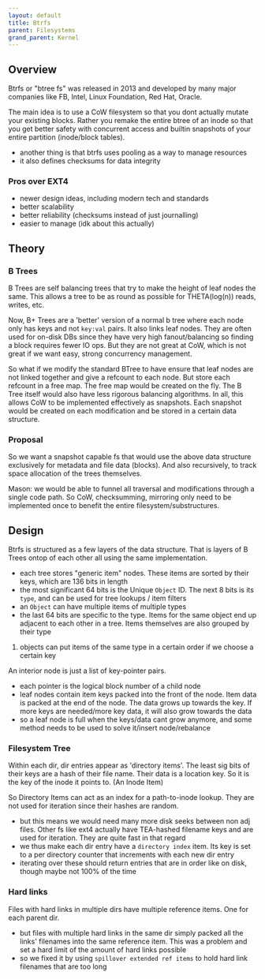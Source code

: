 ```yaml
---
layout: default
title: Btrfs
parent: Filesystems
grand_parent: Kernel
---
```


## Overview

Btrfs or "btree fs" was released in 2013 and developed by many major companies like FB, Intel, Linux Foundation, Red Hat, Oracle.

The main idea is to use a CoW filesystem so that you dont actually mutate your existing blocks. Rather you remake the entire btree of an inode so that you get better safety with concurrent access and builtin snapshots of your entire partition (inode/block tables).

- another thing is that btrfs uses pooling as a way to manage resources
- it also defines checksums for data integrity

### Pros over EXT4

- newer design ideas, including modern tech and standards
- better scalability
- better reliability (checksums instead of just journalling)
- easier to manage (idk about this actually)

## Theory

### B Trees

B Trees are self balancing trees that try to make the height of leaf nodes the same. This allows a tree to be as round as possible for THETA(log(n)) reads, writes, etc.

Now, B+ Trees are a 'better' version of a normal b tree where each node only has keys and not `key:val` pairs. It also links leaf nodes. They are often used for on-disk DBs since they have very high fanout/balancing so finding a block requires fewer IO ops. But they are not great at CoW, which is not great if we want easy, strong concurrency management.

So what if we modify the standard BTree to have ensure that leaf nodes are not linked together and give a refcount to each node. But store each refcount in a free map. The free map would be created on the fly. The B Tree itself would also have less rigorous balancing algorithms. In all, this allows CoW to be implemented effectively as snapshots. Each snapshot would be created on each modification and be stored in a certain data structure.

### Proposal

So we want a snapshot capable fs that would use the above data structure exclusively for metadata and file data (blocks). And also recursively, to track space allocation of the trees themselves.

Mason: we would be able to funnel all traversal and modifications through a single code path. So CoW, checksumming, mirroring only need to be implemented once to benefit the entire filesystem/substructures.

## Design

Btrfs is structured as a few layers of the data structure. That is layers of B Trees ontop of each other all using the same implementation.

- each tree stores "generic item" nodes. These items are sorted by their keys, which are 136 bits in length
- the most significant 64 bits is the Unique `Object` ID. The next 8 bits is its `type`, and can be used for tree lookups / item filters
- an `Object` can have multiple items of multiple types
- the last 64 bits are specific to the type. Items for the same object end up adjacent to each other in a tree. Items themselves are also grouped by their type

1. objects can put items of the same type in a certain order if we choose a certain key

An interior node is just a list of key-pointer pairs.

- each pointer is the logical block number of a child node
- leaf nodes contain item keys packed into the front of the node. Item data is packed at the end of the node. The data grows up towards the key. If more keys are needed/more key data, it will also grow towards the data
- so a leaf node is full when the keys/data cant grow anymore, and some method needs to be used to solve it/insert node/rebalance

### Filesystem Tree

Within each dir, dir entries appear as 'directory items'. The least sig bits of their keys are a hash of their file name.
Their data is a location key. So it is the key of the inode it points to. (An Inode Item)

So Directory Items can act as an index for a path-to-inode lookup. They are not used for iteration since their hashes are random.

- but this means we would need many more disk seeks between non adj files. Other fs like ext4 actually have TEA-hashed filename keys and are used for iteration. They are quite fast in that regard
- we thus make each dir entry have a `directory index` item. Its key is set to a per directory counter that increments with each new dir entry
- iterating over these should return entries that are in order like on disk, though maybe not 100% of the time

### Hard links

Files with hard links in multiple dirs have multiple reference items. One for each parent dir.

- but files with multiple hard links in the same dir simply packed all the links' filenames into the same reference item. This was a problem and set a hard limit of the amount of hard links possible
- so we fixed it by using `spillover extended ref items` to hold hard link filenames that are too long
